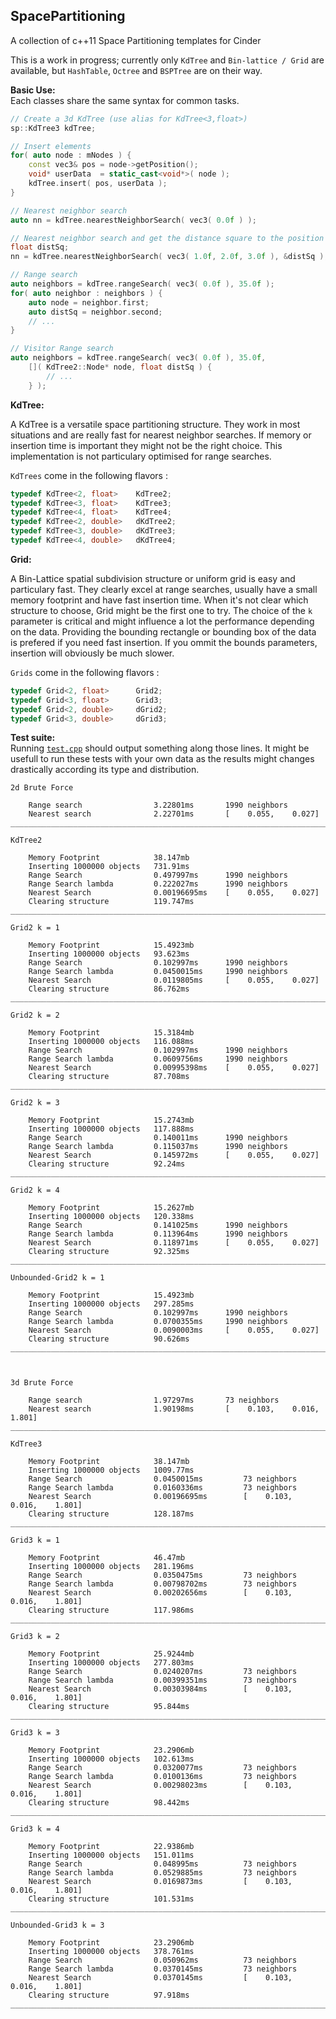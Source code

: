 ## SpacePartitioning
A collection of c++11 Space Partitioning templates for Cinder

This is a work in progress; currently only ```KdTree``` and ```Bin-lattice / Grid``` are available, but ```HashTable```, ```Octree``` and ```BSPTree``` are on their way.

**Basic Use:**  
Each classes share the same syntax for common tasks.

```c++
// Create a 3d KdTree (use alias for KdTree<3,float>)
sp::KdTree3 kdTree; 

// Insert elements
for( auto node : mNodes ) {
	const vec3& pos = node->getPosition();
	void* userData 	= static_cast<void*>( node );
	kdTree.insert( pos, userData );
}

// Nearest neighbor search
auto nn = kdTree.nearestNeighborSearch( vec3( 0.0f ) );

// Nearest neighbor search and get the distance square to the position
float distSq;
nn = kdTree.nearestNeighborSearch( vec3( 1.0f, 2.0f, 3.0f ), &distSq );

// Range search
auto neighbors = kdTree.rangeSearch( vec3( 0.0f ), 35.0f );
for( auto neighbor : neighbors ) {
	auto node = neighbor.first;
	auto distSq = neighbor.second;
	// ...
}

// Visitor Range search
auto neighbors = kdTree.rangeSearch( vec3( 0.0f ), 35.0f, 
	[]( KdTree2::Node* node, float distSq ) {
		// ...
	} );

```

**KdTree:**

A KdTree is a versatile space partitioning structure. They work in most situations and are really fast for nearest neighbor searches. If memory or insertion time is important they might not be the right choice. This implementation is not particulary optimised for range searches.

```KdTrees``` come in the following flavors :
```c++
typedef KdTree<2, float>	KdTree2;
typedef KdTree<3, float>	KdTree3;
typedef KdTree<4, float>	KdTree4;
typedef KdTree<2, double>	dKdTree2;
typedef KdTree<3, double>	dKdTree3;
typedef KdTree<4, double>	dKdTree4;
```

**Grid:**

A Bin-Lattice spatial subdivision structure or uniform grid is easy and particulary fast. They clearly excel at range searches, usually have a small memory footprint and have fast insertion time. When it's not clear which structure to choose, Grid might be the first one to try. The choice of the ```k``` parameter is critical and might influence a lot the performance depending on the data. Providing the bounding rectangle or bounding box of the data is prefered if you need fast insertion. If you ommit the bounds parameters, insertion will obviously be much slower.

```Grids``` come in the following flavors :
```c++
typedef Grid<2, float>		Grid2;
typedef Grid<3, float>		Grid3;
typedef Grid<2, double>		dGrid2;
typedef Grid<3, double>		dGrid3;
```

**Test suite:**  
Running [```test.cpp```](test.cpp) should output something along those lines. It might be usefull to run these tests with your own data as the results might changes drastically according its type and distribution.

```
2d Brute Force

	Range search 				3.22801ms 		1990 neighbors
	Nearest search 				2.22701ms 		[    0.055,    0.027]
_____________________________________________________________________________________________

KdTree2

	Memory Footprint 			38.147mb
	Inserting 1000000 objects 	731.91ms
	Range Search 				0.497997ms 		1990 neighbors
	Range Search lambda 		0.222027ms 		1990 neighbors
	Nearest Search 				0.00196695ms 	[    0.055,    0.027]
	Clearing structure 			119.747ms
_____________________________________________________________________________________________

Grid2 k = 1

	Memory Footprint 			15.4923mb
	Inserting 1000000 objects 	93.623ms
	Range Search 				0.102997ms 		1990 neighbors
	Range Search lambda 		0.0450015ms 	1990 neighbors
	Nearest Search 				0.0119805ms 	[    0.055,    0.027]
	Clearing structure 			86.762ms
_____________________________________________________________________________________________

Grid2 k = 2

	Memory Footprint 			15.3184mb
	Inserting 1000000 objects 	116.088ms
	Range Search 				0.102997ms 		1990 neighbors
	Range Search lambda 		0.0609756ms 	1990 neighbors
	Nearest Search 				0.00995398ms 	[    0.055,    0.027]
	Clearing structure 			87.708ms
_____________________________________________________________________________________________

Grid2 k = 3

	Memory Footprint 			15.2743mb
	Inserting 1000000 objects 	117.888ms
	Range Search 				0.140011ms 		1990 neighbors
	Range Search lambda 		0.115037ms 		1990 neighbors
	Nearest Search 				0.145972ms 		[    0.055,    0.027]
	Clearing structure 			92.24ms
_____________________________________________________________________________________________

Grid2 k = 4

	Memory Footprint 			15.2627mb
	Inserting 1000000 objects 	120.338ms
	Range Search 				0.141025ms 		1990 neighbors
	Range Search lambda 		0.113964ms 		1990 neighbors
	Nearest Search 				0.118971ms 		[    0.055,    0.027]
	Clearing structure 			92.325ms
_____________________________________________________________________________________________

Unbounded-Grid2 k = 1

	Memory Footprint 			15.4923mb
	Inserting 1000000 objects 	297.285ms
	Range Search 				0.102997ms 		1990 neighbors
	Range Search lambda 		0.0700355ms 	1990 neighbors
	Nearest Search 				0.0090003ms 	[    0.055,    0.027]
	Clearing structure 			90.626ms
_____________________________________________________________________________________________



3d Brute Force

	Range search 				1.97297ms 		73 neighbors
	Nearest search 				1.90198ms 		[    0.103,    0.016,    1.801]
_____________________________________________________________________________________________

KdTree3

	Memory Footprint 			38.147mb
	Inserting 1000000 objects 	1009.77ms
	Range Search 				0.0450015ms 		73 neighbors
	Range Search lambda 		0.0160336ms 		73 neighbors
	Nearest Search 				0.00196695ms 		[    0.103,    0.016,    1.801]
	Clearing structure 			128.187ms
_____________________________________________________________________________________________

Grid3 k = 1

	Memory Footprint 			46.47mb
	Inserting 1000000 objects 	281.196ms
	Range Search 				0.0350475ms 		73 neighbors
	Range Search lambda 		0.00798702ms 		73 neighbors
	Nearest Search 				0.00202656ms 		[    0.103,    0.016,    1.801]
	Clearing structure 			117.986ms
_____________________________________________________________________________________________

Grid3 k = 2

	Memory Footprint 			25.9244mb
	Inserting 1000000 objects 	277.803ms
	Range Search 				0.0240207ms 		73 neighbors
	Range Search lambda 		0.00399351ms 		73 neighbors
	Nearest Search 				0.00303984ms 		[    0.103,    0.016,    1.801]
	Clearing structure 			95.844ms
_____________________________________________________________________________________________

Grid3 k = 3

	Memory Footprint 			23.2906mb
	Inserting 1000000 objects 	102.613ms
	Range Search 				0.0320077ms 		73 neighbors
	Range Search lambda 		0.0100136ms 		73 neighbors
	Nearest Search 				0.00298023ms 		[    0.103,    0.016,    1.801]
	Clearing structure 			98.442ms
_____________________________________________________________________________________________

Grid3 k = 4

	Memory Footprint 			22.9386mb
	Inserting 1000000 objects 	151.011ms
	Range Search 				0.048995ms 			73 neighbors
	Range Search lambda 		0.0529885ms 		73 neighbors
	Nearest Search 				0.0169873ms 		[    0.103,    0.016,    1.801]
	Clearing structure 			101.531ms
_____________________________________________________________________________________________

Unbounded-Grid3 k = 3

	Memory Footprint 			23.2906mb
	Inserting 1000000 objects 	378.761ms
	Range Search 				0.050962ms 			73 neighbors
	Range Search lambda 		0.0370145ms 		73 neighbors
	Nearest Search 				0.0370145ms 		[    0.103,    0.016,    1.801]
	Clearing structure 			97.918ms
_____________________________________________________________________________________________

```